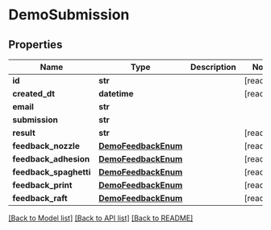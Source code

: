 # DemoSubmission


## Properties
Name | Type | Description | Notes
------------ | ------------- | ------------- | -------------
**id** | **str** |  | [readonly] 
**created_dt** | **datetime** |  | [readonly] 
**email** | **str** |  | 
**submission** | **str** |  | 
**result** | **str** |  | [readonly] 
**feedback_nozzle** | [**DemoFeedbackEnum**](DemoFeedbackEnum.md) |  | [readonly] 
**feedback_adhesion** | [**DemoFeedbackEnum**](DemoFeedbackEnum.md) |  | [readonly] 
**feedback_spaghetti** | [**DemoFeedbackEnum**](DemoFeedbackEnum.md) |  | [readonly] 
**feedback_print** | [**DemoFeedbackEnum**](DemoFeedbackEnum.md) |  | [readonly] 
**feedback_raft** | [**DemoFeedbackEnum**](DemoFeedbackEnum.md) |  | [readonly] 

[[Back to Model list]](../README.md#documentation-for-models) [[Back to API list]](../README.md#documentation-for-api-endpoints) [[Back to README]](../README.md)


